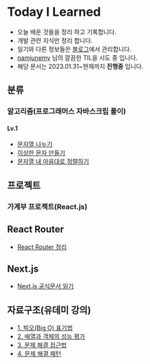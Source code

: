 # Today I Learned

- 오늘 배운 것들을 정리 하고 기록합니다.
- 개발 관련 지식만 정리 합니다.
- 일기와 다른 정보들은 [블로그](https://blog.naver.com/stu44229)에서 관리합니다. 
- [namjunemy](https://github.com/namjunemy/TIL) 님의 깔끔한 TIL을 시도 중 입니다.
- 해당 문서는 2023.01.31~현재까지 **진행중** 입니다.

## 분류

### 알고리즘(프로그래머스 자바스크립 풀이)
#### Lv.1
- [문자열 나누기](https://github.com/stu442/today-i-learned/blob/main/algorithm/1.%20%EB%AC%B8%EC%9E%90%EC%97%B4%20%EB%82%98%EB%88%84%EA%B8%B0.md)
- [이상한 문자 만들기](https://github.com/stu442/today-i-learned/blob/main/algorithm/2.%20이상한%20문자%20만들기.md)
- [문자열 내 마음대로 정렬하기](https://github.com/stu442/today-i-learned/blob/main/algorithm/3.%20문자열%20내%20마음대로%20정렬하기.md)

## 프로젝트
### 가계부 프로젝트(React.js)

## React Router
- [React Router 정리](https://github.com/stu442/today-i-learned/blob/main/React-Router/official-tutorial-v6.8.0.md)

## Next.js
- [Next.js 공식문서 읽기](https://github.com/stu442/today-i-learned/blob/main/nextjs/read-offical-docs.md)

## 자료구조(유데미 강의)
- [1. 빅오(Big O) 표기법](https://github.com/stu442/today-i-learned/blob/main/data-structure/1.%20빅오(Big%20O)%20표기법.md)
- [2. 배열과 객체의 성능 평가](https://github.com/stu442/today-i-learned/blob/main/data-structure/2.%20배열과%20객체의%20성능%20평가.md)
- [3. 문제 해결 접근법](https://github.com/stu442/today-i-learned/blob/main/data-structure/3.%20문제%20해결%20접근법.md)
- [4. 문제 해결 패턴](https://github.com/stu442/today-i-learned/blob/main/data-structure/4.%20문제%20해결%20패턴.md)
